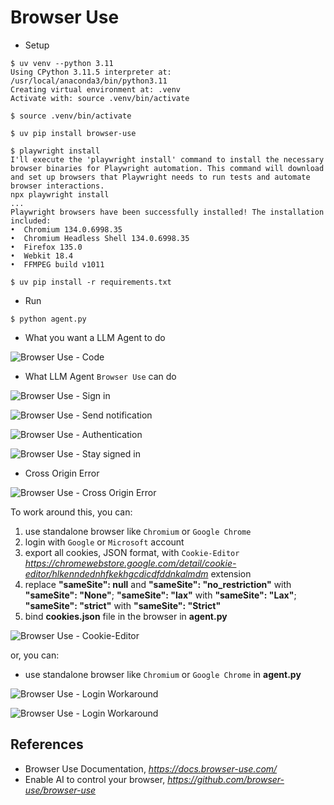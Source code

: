 Browser Use
===========

- Setup

```
$ uv venv --python 3.11
Using CPython 3.11.5 interpreter at: /usr/local/anaconda3/bin/python3.11
Creating virtual environment at: .venv
Activate with: source .venv/bin/activate

$ source .venv/bin/activate

$ uv pip install browser-use

$ playwright install
I'll execute the 'playwright install' command to install the necessary browser binaries for Playwright automation. This command will download and set up browsers that Playwright needs to run tests and automate browser interactions.
npx playwright install
...
Playwright browsers have been successfully installed! The installation included:
•  Chromium 134.0.6998.35
•  Chromium Headless Shell 134.0.6998.35
•  Firefox 135.0
•  Webkit 18.4
•  FFMPEG build v1011

$ uv pip install -r requirements.txt
```

- Run

```
$ python agent.py
```

- What you want a LLM Agent to do

![Browser Use - Code](Browser%20Use%20-%20Code.png)

- What LLM Agent `Browser Use` can do

![Browser Use - Sign in](Browser%20Use%20-%20Sign%20in.png)

![Browser Use - Send notification](Browser%20Use%20-%20Send%20notification.png)

![Browser Use - Authentication](Browser%20Use%20-%20Authentication.png)

![Browser Use - Stay signed in](Browser%20Use%20-%20Stay%20signed%20in.png)

- Cross Origin Error

![Browser Use - Cross Origin Error](Browser%20Use%20-%20Cross%20Origin%20Error.png)

To work around this, you can:

1. use standalone browser like `Chromium` or `Google Chrome`
2. login with `Google` or `Microsoft` account
3. export all cookies, JSON format, with `Cookie-Editor` _https://chromewebstore.google.com/detail/cookie-editor/hlkenndednhfkekhgcdicdfddnkalmdm_ extension
4. replace **"sameSite": null** and **"sameSite": "no_restriction"** with **"sameSite": "None"**; **"sameSite": "lax"** with **"sameSite": "Lax"**; **"sameSite": "strict"** with **"sameSite": "Strict"**
5. bind **cookies.json** file in the browser in **agent.py**

![Browser Use - Cookie-Editor](Browser%20Use%20-%20Cookie-Editor.png)

or, you can:

- use standalone browser like `Chromium` or `Google Chrome` in **agent.py**

![Browser Use - Login Workaround](Browser%20Use%20-%20Login%20Workaround%201.png)

![Browser Use - Login Workaround](Browser%20Use%20-%20Login%20Workaround%202.png)

References
----------

- Browser Use Documentation, _https://docs.browser-use.com/_
- Enable AI to control your browser, _https://github.com/browser-use/browser-use_
